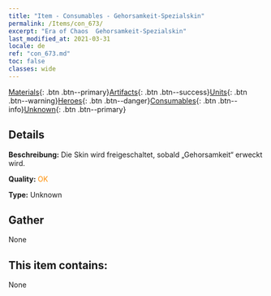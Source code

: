 ```yaml
---
title: "Item - Consumables - Gehorsamkeit-Spezialskin"
permalink: /Items/con_673/
excerpt: "Era of Chaos  Gehorsamkeit-Spezialskin"
last_modified_at: 2021-03-31
locale: de
ref: "con_673.md"
toc: false
classes: wide
---
```

 [Materials](/de/Items/){: .btn .btn--primary}[Artifacts](/de/Items/Artifacts/){: .btn .btn--success}[Units](/de/Items/Units/){: .btn .btn--warning}[Heroes](/de/Items/Heroes/){: .btn .btn--danger}[Consumables](/de/Items/Consumables/){: .btn .btn--info}[Unknown](/de/Items/Unknown/){: .btn .btn--primary}

## Details
 **Beschreibung:** Die Skin wird freigeschaltet, sobald „Gehorsamkeit“ erweckt wird.

 **Quality:** <span style="color: #FF8C00">OK</span>

 **Type:** Unknown

## Gather

  None

## This item contains:

  None

